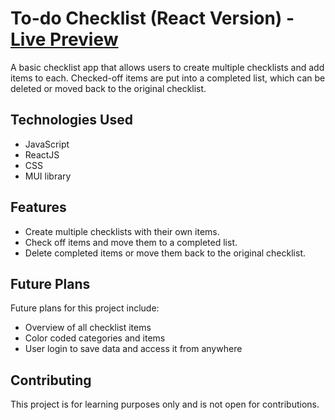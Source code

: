 # To-do Checklist (React Version) - [Live Preview](https://robisonwebdev.github.io/todo-react/)
<p>A basic checklist app that allows users to create multiple checklists and add items to each. Checked-off items are put into a completed list, which can be deleted or moved back to the original checklist.</p>

## Technologies Used
<ul>
<li>JavaScript</li>
<li>ReactJS</li>
<li>CSS</li>
<li>MUI library</li>
</ul>

## Features
<ul>
<li>Create multiple checklists with their own items.</li>
<li>Check off items and move them to a completed list.</li>
<li>Delete completed items or move them back to the original checklist.</li>
</ul>

## Future Plans
<p>Future plans for this project include:</p>
<ul>
<li>Overview of all checklist items</li>
<li>Color coded categories and items</li>
<li>User login to save data and access it from anywhere</li>
</ul>

## Contributing
<p>This project is for learning purposes only and is not open for contributions.</p>
